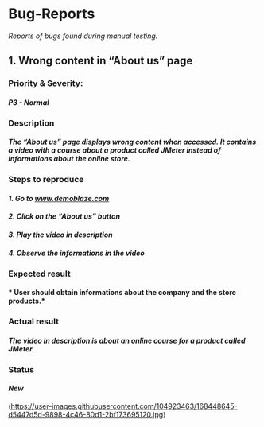 # Bug-Reports
*Reports of bugs found during manual testing.*

## 1. Wrong content in “About us” page
### Priority & Severity: 
#### *P3 - Normal*
### Description
#### *The “About us” page displays wrong content when accessed. It contains a video with a course about a product called JMeter instead of informations about the online store.*
### Steps to reproduce
#### *1. Go to www.demoblaze.com*
#### *2. Click on the “About us” button*
#### *3. Play the video in description*
#### *4. Observe the informations in the video*
### Expected result
#### * User should obtain informations about the company and the store products.*
### Actual result
#### *The video in description is about an online course for a product called JMeter.*
### Status
#### *New*
(https://user-images.githubusercontent.com/104923463/168448645-d5447d5d-9898-4c46-80d1-2bf173695120.jpg)
